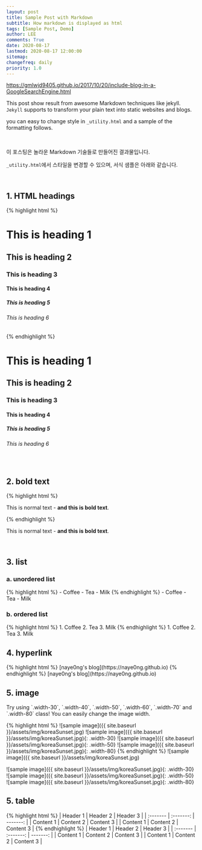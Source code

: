 ```yaml
---
layout: post
title: Sample Post with Markdown
subtitle: How markdown is displayed as html
tags: [Sample Post, Demo]
author: LEE
comments: True
date: 2020-08-17
lastmod: 2020-08-17 12:00:00
sitemap:
changefreq: daily
priority: 1.0
---
```


https://gmlwjd9405.github.io/2017/10/20/include-blog-in-a-GoogleSearchEngine.html

This post show result from awesome Markdown techniques like jekyll.
`Jekyll` supports to transform your plain text into static websites and blogs.

you can easy to change style in `_utility.html` and a sample of the formatting follows.

<br>

이 포스팅은 놀라운 Markdown 기술들로 만들어진 결과물입니다.

`_utility.html`에서 스타일을 변경할 수 있으며, 서식 샘플은 아래와 같습니다.

<br>

<h2>1. HTML headings</h2>
{% highlight html %}
<h1>This is heading 1</h1>
<h2>This is heading 2</h2>
<h3>This is heading 3</h3>
<h4>This is heading 4</h4>
<h5>This is heading 5</h5>
<h6>This is heading 6</h6>
{% endhighlight %}
<h1>This is heading 1</h1>
<h2>This is heading 2</h2>
<h3>This is heading 3</h3>
<h4>This is heading 4</h4>
<h5>This is heading 5</h5>
<h6>This is heading 6</h6>

<br>

<h2>2. bold text</h2>
{% highlight html %}
<p>This is normal text - <b>and this is bold text</b>.</p>
{% endhighlight %}
<p>This is normal text - <b>and this is bold text</b>.</p>

<br>

<h2>3. list</h2>
<h3>a. unordered list</h3>
{% highlight html %}
- Coffee
- Tea
- Milk
{% endhighlight %}
- Coffee
- Tea
- Milk

<h3>b. ordered list</h3>
{% highlight html %}
1. Coffee
2. Tea
3. Milk
{% endhighlight %}
1. Coffee
2. Tea
3. Milk

<br>

<h2>4. hyperlink</h2>
{% highlight html %}
[naye0ng's blog](https://naye0ng.github.io)
{% endhighlight %}
[naye0ng's blog](https://naye0ng.github.io)

<br>

<h2>5. image</h2>
Try using `.width-30`, `.width-40`, `.width-50`, `.width-60`, `.width-70` and `.width-80` class! You can easily change the image width.

{% highlight html %}
![sample image]({{ site.baseurl }}/assets/img/koreaSunset.jpg)
![sample image]({{ site.baseurl }}/assets/img/koreaSunset.jpg){: .width-30}
![sample image]({{ site.baseurl }}/assets/img/koreaSunset.jpg){: .width-50}
![sample image]({{ site.baseurl }}/assets/img/koreaSunset.jpg){: .width-80}
{% endhighlight %}
![sample image]({{ site.baseurl }}/assets/img/koreaSunset.jpg)

<p></p>
![sample image]({{ site.baseurl }}/assets/img/koreaSunset.jpg){: .width-30}
![sample image]({{ site.baseurl }}/assets/img/koreaSunset.jpg){: .width-50}
![sample image]({{ site.baseurl }}/assets/img/koreaSunset.jpg){: .width-80}
<br>

<h2>5. table</h2>
{% highlight html %}
| Header 1  | Header 2 | Header 3 |
| :------- | :-------: | -------: |
| Content 1  | Content 2 | Content 3 |
| Content 1  | Content 2 | Content 3 |
{% endhighlight %}
| Header 1  | Header 2 | Header 3 |
| :------- | :-------: | -------: |
| Content 1 | Content 2 | Content 3 |
| Content 1 | Content 2 | Content 3 |
